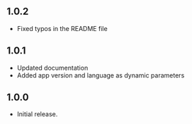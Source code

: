 ## 1.0.2

* Fixed typos in the README file

## 1.0.1

* Updated documentation
* Added app version and language as dynamic parameters

## 1.0.0

* Initial release.
